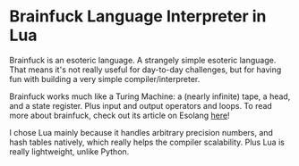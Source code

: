 # Brainfuck Language Interpreter in Lua

Brainfuck is an esoteric language. A strangely simple esoteric language. That means it's not really useful for day-to-day challenges, but for having fun with building a very simple compiler/interpreter.

Brainfuck works much like a Turing Machine: a (nearly infinite) tape, a head, and a state register. Plus input and output operators and loops. To read more about brainfuck, check out its article on Esolang [here](https://esolangs.org/wiki/Brainfuck)!

I chose Lua mainly because it handles arbitrary precision numbers, and hash tables natively, which really helps the compiler scalability. Plus Lua is really lightweight, unlike Python.

